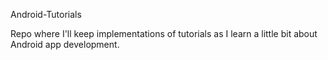 Android-Tutorials

Repo where I'll keep implementations of tutorials as I learn a little bit about Android app development.
